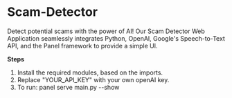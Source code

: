 # Scam-Detector

Detect potential scams with the power of AI! Our Scam Detector Web Application seamlessly integrates Python, OpenAI, Google's Speech-to-Text API, and the Panel framework to provide a simple UI.

**Steps**
1. Install the required modules, based on the imports.
2. Replace "YOUR_API_KEY" with your own openAI key.
3. To run: panel serve main.py --show 
